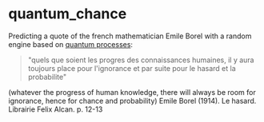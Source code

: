 # quantum_chance

Predicting a quote of the french mathematician Emile Borel with a random engine based on [quantum processes](https://qrng.anu.edu.au/):

> "quels que soient les progres des connaissances humaines, 
> il y aura toujours place pour l'ignorance et par suite pour le hasard et la probabilite"

(whatever the progress of human knowledge, there will always be room for ignorance, hence for chance and probability)
Emile Borel (1914). Le hasard. Librairie Felix Alcan. p. 12-13

